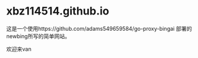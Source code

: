 # xbz114514.github.io

这是一个使用https://github.com/adams549659584/go-proxy-bingai 部署的newbing所写的简单网站。

欢迎来van
